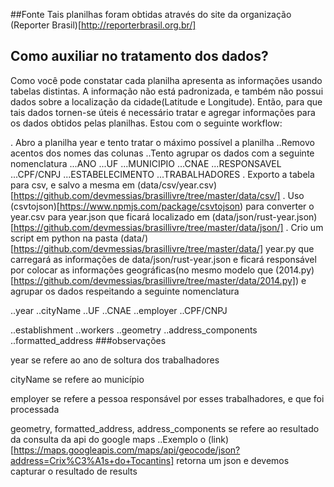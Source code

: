 
##Fonte
Tais planilhas foram obtidas através do site da organização (Reporter Brasil)[http://reporterbrasil.org.br/]

## Como auxiliar no tratamento dos dados?

Como você pode constatar cada planilha apresenta as informações usando tabelas distintas. A informação não está padronizada, e também não possui dados sobre a localização da cidade(Latitude e Longitude). Então, para que tais dados tornen-se úteis é necessário tratar e agregar informações  para os dados obtidos pelas planilhas. Estou com o seguinte workflow:


. Abro a planilha year e tento tratar o máximo possível a planilha
..Removo acentos dos nomes das colunas
..Tento agrupar os dados com a seguinte nomenclatura
...ANO
...UF
...MUNICIPIO
...CNAE
...RESPONSAVEL
...CPF/CNPJ
...ESTABELECIMENTO
...TRABALHADORES
. Exporto a tabela para csv, e salvo a mesma em (data/csv/year.csv)[https://github.com/devmessias/brasillivre/tree/master/data/csv/]
. Uso (csvtojson)[https://www.npmjs.com/package/csvtojson) para converter o year.csv para year.json que  ficará localizado em (data/json/rust-year.json)[https://github.com/devmessias/brasillivre/tree/master/data/json/]
. Crio um script em python na pasta (data/)[https://github.com/devmessias/brasillivre/tree/master/data/] year.py que   carregará as informações de data/json/rust-year.json e ficará responsável por colocar as informações geográficas(no mesmo modelo que (2014.py)[https://github.com/devmessias/brasillivre/tree/master/data/2014.py]) e agrupar os dados respeitando a seguinte nomenclatura

..year
..cityName
..UF
..CNAE
..employer
..CPF/CNPJ

..establishment
..workers
..geometry
..address_components
..formatted_address
###observações

year se refere ao ano de soltura dos trabalhadores

cityName se refere ao município

employer se refere a pessoa responsável por esses trabalhadores, e que foi processada

geometry, formatted_address, address_components se refere ao resultado da consulta da api do google maps 
..Exemplo o (link)[https://maps.googleapis.com/maps/api/geocode/json?address=Crix%C3%A1s+do+Tocantins] retorna um json e devemos capturar o resultado de results

